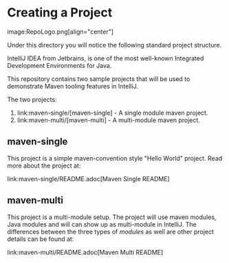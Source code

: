 # Creating a Project

image:RepoLogo.png[align="center"]

Under this directory you will notice the following standard project structure.

IntelliJ IDEA from Jetbrains, is one of the most well-known Integrated Development Environments for Java.

This repository contains two sample projects that will be used to demonstrate Maven tooling features in IntelliJ.

The two projects:

1. link:maven-single/[maven-single] - A single module maven project.
2. link:maven-multi/[maven-multi] - A multi-module maven project.

## maven-single

This project is a simple maven-convention style "Hello World" project. Read more about the project at:

link:maven-single/README.adoc[Maven Single README]

## maven-multi

This project is a multi-module setup. The project will use maven modules, Java modules and will can show up as multi-module in IntelliJ. The differences between the three types of *modules* as well are other project details can be found at:

link:maven-multi/README.adoc[Maven Multi README]
